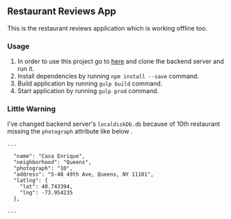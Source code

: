 ## Restaurant Reviews App
This is the restaurant reviews application which is working offline too.
### Usage
1. In order to use this project go to [here](https://github.com/udacity/mws-restaurant-stage-3) and clone the backend server and run it.
2. Install dependencies by running `npm install --save` command.
3. Build application by running `gulp build` command.
4. Start application by running `gulp prod` command.

### Little Warning

I've changed backend server's `localdiskDb.db` because of 10th restaurant missing the `photograph` attribute like below .

```
...

  "name": "Casa Enrique",
  "neighborhood": "Queens",
  "photograph": "10",
  "address": "5-48 49th Ave, Queens, NY 11101",
  "latlng": {
    "lat": 40.743394,
    "lng": -73.954235
  },
  
...
```
